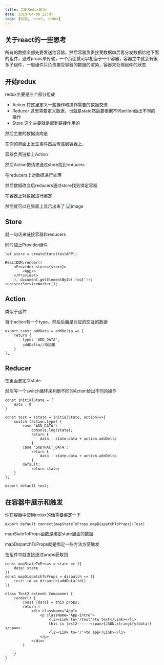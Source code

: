 ```yaml
---
title: 二刷Redux笔记
date: 2018-04-08 22:07
tags: [前端, react, redux]
---
```



## 关于react的一些思考
所有的数据全部先要发送给容器，然后容器负责接受数据单后再分发数据给他下面的组件，通过props来传递，一个页面就可以相当于一个容器，容器之中就会有很多子组件，一般组件只负责接受容器的数据的渲染，容器来处理组件的状态
<!--more-->
## 开始redux
redux主要是三个部分组成
- Action   在这里定义一些操作和操作需要的数据交流
- Reducer  这里需要定义数据，也就是state然后要根据不同action做出不同的操作
- Store    这个主要就是起到链接作用的

然后主要的数据流向是

在你的界面上发生事件然后传递到容器上，

容器负责链接上Action

然后Action把请求通过store找到reducers

在reducers上对数据进行处理

然后数据改变后reducers通过store找到绑定容器

在容器上对数据进行绑定

然后就可以在界面上显示出来了
![image](
http://www.ruanyifeng.com/blogimg/asset/2016/bg2016091802.jpg)

## Store
就一句话来链接容器和reducers

同时加上Provider组件

```
let store = createStore(testAPP);

ReactDOM.render((
	<Provider store={store}>
		<App/>
	</Provider>
	), document.getElementById('root'));
registerServiceWorker();
```

## Action
类似于这种

每个action有一个type，然后后面是对应的交互的数据
```
export const addData = addDelta => {
	return {
		type: 'ADD_DATA',
		addDelta//添加量
	}
};

```

## Reducer
在里面要定义state

然后写一个switch循环来判断不同的Action给出不同的操作

``` javascrip
const initialState = {
	data : 0
}

const test = (state = initialState, action)=>{
	switch (action.type) {
		case 'ADD_DATA':
			console.log(state);
			return {
				data : state.data + action.addDelta
			}
		case 'SUBTRACT_DATA':
			return {
				data : state.data + action.addDelta
			}
		default:
			return state;
	}
};

export default test;
```
## 在容器中展示和触发

你在容器中使用redux的话需要绑定一下

```javascrip
export default connect(mapStateToProps,mapDispatchToProps)(Test)
```
mapStateToProps函数是绑定state里面的数据

mapDispatchToProps就是绑定一些方法方便触发

在组件中就直接通过props获取到

```javascrip
const mapStateToProps = state => ({
	data: state
})
const mapDispatchToProps = dispatch => ({
	test: id => dispatch(addData(id))
})
```


```
class Test2 extends Component {
	render() {
		const {data} = this.props;
		return (
			<div className="App">
				<p className="App-intro">
					<li><Link to='/test'>to test</Link></li>
					this is test2------<span>{JSON.stringify(data)}</span>
					<li><Link to='/'>to app</Link></li>
				</p>
			</div>
		)

	}
}
```
